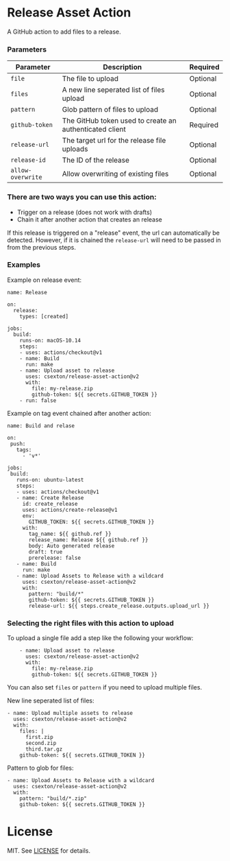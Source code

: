 # Release Asset Action

A GitHub action to add files to a release.

### Parameters

| Parameter         | Description                                             | Required |
| ----------------- | ------------------------------------------------------- | -------- |
| `file`            | The file to upload                                      | Optional |
| `files`           | A new line seperated list of files upload               | Optional |
| `pattern`         | Glob pattern of files to upload                         | Optional |
| `github-token`    | The GitHub token used to create an authenticated client | Required |
| `release-url`     | The target url for the release file uploads             | Optional |
| `release-id`      | The ID of the release                                   | Optional |
| `allow-overwrite` | Allow overwriting of existing files                     | Optional |

### There are two ways you can use this action:

- Trigger on a release (does not work with drafts)
- Chain it after another action that creates an release

If this release is triggered on a "release" event, the url can automatically be
detected. However, if it is chained the `release-url` will need to be passed in
from the previous steps.

### Examples

Example on release event:

```
name: Release

on:
  release:
    types: [created]

jobs:
  build:
    runs-on: macOS-10.14
    steps:
    - uses: actions/checkout@v1
    - name: Build
      run: make
    - name: Upload asset to release
      uses: csexton/release-asset-action@v2
      with:
        file: my-release.zip
        github-token: ${{ secrets.GITHUB_TOKEN }}
    - run: false
```

Example on tag event chained after another action:

```
name: Build and relase

on:
 push:
   tags:
     - 'v*'

jobs:
 build:
   runs-on: ubuntu-latest
   steps:
   - uses: actions/checkout@v1
   - name: Create Release
     id: create_release
     uses: actions/create-release@v1
     env:
       GITHUB_TOKEN: ${{ secrets.GITHUB_TOKEN }}
     with:
       tag_name: ${{ github.ref }}
       release_name: Release ${{ github.ref }}
       body: Auto generated release
       draft: true
       prerelease: false
   - name: Build
     run: make
   - name: Upload Assets to Release with a wildcard
     uses: csexton/release-asset-action@v2
     with:
       pattern: "build/*"
       github-token: ${{ secrets.GITHUB_TOKEN }}
       release-url: ${{ steps.create_release.outputs.upload_url }}
```

### Selecting the right files with this action to upload

To upload a single file add a step like the following your workflow:

```
    - name: Upload asset to release
      uses: csexton/release-asset-action@v2
      with:
        file: my-release.zip
        github-token: ${{ secrets.GITHUB_TOKEN }}
```

You can also set `files` or `pattern` if you need to upload multiple files.

New line seperated list of files:

```
- name: Upload multiple assets to release
  uses: csexton/release-asset-action@v2
  with:
    files: |
      first.zip
      second.zip
      third.tar.gz
    github-token: ${{ secrets.GITHUB_TOKEN }}
```

Pattern to glob for files:

```
- name: Upload Assets to Release with a wildcard
  uses: csexton/release-asset-action@v2
  with:
    pattern: "build/*.zip"
    github-token: ${{ secrets.GITHUB_TOKEN }}
```

# License

MIT. See [LICENSE](LICENSE) for details.

